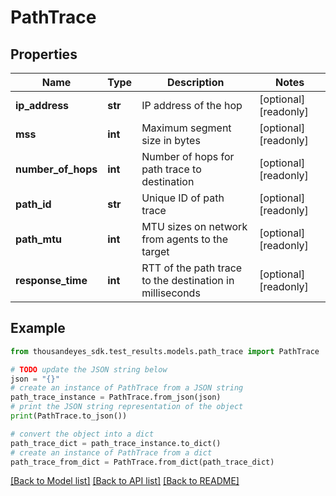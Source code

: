 # PathTrace


## Properties

Name | Type | Description | Notes
------------ | ------------- | ------------- | -------------
**ip_address** | **str** | IP address of the hop | [optional] [readonly] 
**mss** | **int** | Maximum segment size in bytes | [optional] [readonly] 
**number_of_hops** | **int** | Number of hops for path trace to destination | [optional] [readonly] 
**path_id** | **str** | Unique ID of path trace | [optional] [readonly] 
**path_mtu** | **int** | MTU sizes on network from agents to the target | [optional] [readonly] 
**response_time** | **int** | RTT of the path trace to the destination in milliseconds | [optional] [readonly] 

## Example

```python
from thousandeyes_sdk.test_results.models.path_trace import PathTrace

# TODO update the JSON string below
json = "{}"
# create an instance of PathTrace from a JSON string
path_trace_instance = PathTrace.from_json(json)
# print the JSON string representation of the object
print(PathTrace.to_json())

# convert the object into a dict
path_trace_dict = path_trace_instance.to_dict()
# create an instance of PathTrace from a dict
path_trace_from_dict = PathTrace.from_dict(path_trace_dict)
```
[[Back to Model list]](../README.md#documentation-for-models) [[Back to API list]](../README.md#documentation-for-api-endpoints) [[Back to README]](../README.md)


